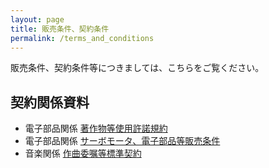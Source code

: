 ```yaml
---
layout: page
title: 販売条件、契約条件
permalink: /terms_and_conditions
---
```


販売条件、契約条件等につきましては、こちらをご覧ください。

## 契約関係資料
* 電子部品関係 [著作物等使用許諾規約](licensing.md)
* 電子部品関係 [サーボモータ、電子部品等販売条件](servomotor_sales_conditions.md)
* 音楽関係 [作曲委嘱等標準契約](https://docs.google.com/document/d/1d65OZuJJraxlttcsz0ZvSMNKBj-zepP_o_AK-ftdns0/)
